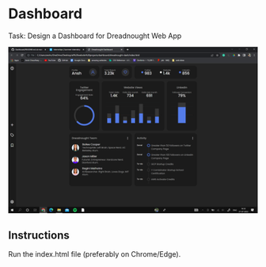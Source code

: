 # Dashboard

Task: Design a Dashboard for Dreadnought Web App

![Dashboard](https://github.com/AnshChoudhary/Dashboard/blob/main/Screenshot%20(218).png)

## Instructions
Run the index.html file (preferably on Chrome/Edge).
